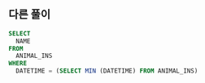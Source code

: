 ## 다른 풀이

```sql
SELECT
  NAME
FROM
  ANIMAL_INS
WHERE
  DATETIME = (SELECT MIN (DATETIME) FROM ANIMAL_INS)
```

